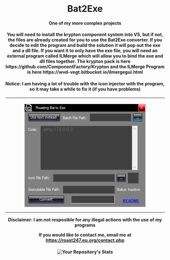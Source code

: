 <h1 align="center">Bat2Exe</h1>

<h4 align="center">One of my more complex projects</h4>

<h4 align="center">
You will need to install the krypton component system into VS, but if not, the files are already created for you to use the Bat2Exe converter. If you decide to edit the program and build the solution it will pop out the exe and a dll file. If you want it to only have the exe file, you will need an external program called ILMerge which will allow you to bind the exe and dll files together. The krypton pack is here https://github.com/ComponentFactory/Krypton and the ILMerge Program is here https://wvd-vegt.bitbucket.io/ilmergegui.html</h4>
 <h4 align="center">Notice: I am having a lot of trouble with the icon injector with the program, so it may take a while to fix it (if you have problems)</h4>
  <hr><h4 align="center">
<img src="https://raw.githubusercontent.com/roast247/Bat2Exe/main/Roasting%20Bat%20to%20Exe.png">
<hr>
Disclaimer: I am not resposible for any illegal actions with the use of my programs

  If you would like to contact me, email me at https://roast247.eu.org/contact.php
</h4>

<h4 align="center">

  
  ![Your Repository's Stats](https://github-readme-stats.vercel.app/api?username=roast247&show_icons=true)


</h4>
